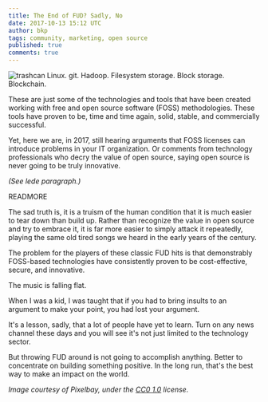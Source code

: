 ```yaml
---
title: The End of FUD? Sadly, No
date: 2017-10-13 15:12 UTC
author: bkp
tags: community, marketing, open source
published: true
comments: true
---
```


![trashcan](blog/garbage.png) Linux. git. Hadoop. Filesystem storage. Block storage. Blockchain.

These are just some of the technologies and tools that have been created working with free and open source software (FOSS) methodologies. These tools have proven to be, time and time again, solid, stable, and commercially successful.

Yet, here we are, in 2017, still hearing arguments that FOSS licenses can introduce problems in your IT organization. Or comments from technology professionals who decry the value of open source, saying open source is never going to be truly innovative.

*(See lede paragraph.)*

READMORE

The sad truth is, it is a truism of the human condition that it is much easier to tear down than build up. Rather than recognize the value in open source and try to embrace it, it is far more easier to simply attack it repeatedly, playing the same old tired songs we heard in the early years of the century.

The problem for the players of these classic FUD hits is that demonstrably FOSS-based technologies have consistently proven to be cost-effective, secure, and innovative.

The music is falling flat.

When I was a kid, I was taught that if you had to bring insults to an argument to make your point, you had lost your argument.

It's a lesson, sadly, that a lot of people have yet to learn. Turn on any news channel these days and you will see it's not just limited to the technology sector.

But throwing FUD around is not going to accomplish anything. Better to concentrate on building something positive. In the long run, that's the best way to make an impact on the world.

*Image courtesy of Pixelbay, under the [CC0 1.0](https://creativecommons.org/publicdomain/zero/1.0/) license.*
